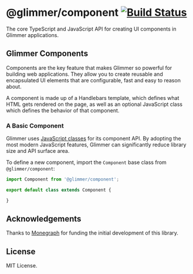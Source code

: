 # @glimmer/component [![Build Status](https://secure.travis-ci.org/glimmerjs/glimmer-component.svg?branch=master)](http://travis-ci.org/glimmerjs/glimmer-component)

The core TypeScript and JavaScript API for creating UI components in Glimmer
applications.

## Glimmer Components

Components are the key feature that makes Glimmer so powerful for building web
applications. They allow you to create reusable and encapsulated UI elements
that are configurable, fast and easy to reason about.

A component is made up of a Handlebars template, which defines what HTML gets
rendered on the page, as well as an optional JavaScript class which defines the
behavior of that component.

### A Basic Component

Glimmer uses [JavaScript
classes](https://developer.mozilla.org/en-US/docs/Web/JavaScript/Reference/Classes)
for its component API. By adopting the most modern JavaScript features, Glimmer
can significantly reduce library size and API surface area.

To define a new component, import the `Component` base class from `@glimmer/component`:

```ts
import Component from '@glimmer/component';

export default class extends Component {

}
```

## Acknowledgements

Thanks to [Monegraph](http://monegraph.com) for funding the initial development
of this library.

## License

MIT License.
